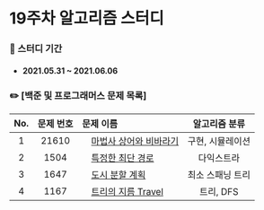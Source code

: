 # 19주차 알고리즘 스터디

### 📖 스터디 기간
- #### 2021.05.31 ~ 2021.06.06


### ✏️ [백준 및 프로그래머스 문제 목록]
|No.|문제 번호|문제 이름|알고리즘 분류|
|:---:|:---:|:---|:---:| 
|1|21610|<img src="https://d2gd6pc034wcta.cloudfront.net/tier/11.svg" width="12"> [마법사 상어와 비바라기](https://www.acmicpc.net/problem/21610)|구현, 시뮬레이션| 
|2|1504|<img src="https://d2gd6pc034wcta.cloudfront.net/tier/12.svg" width="12"> [특정한 최단 경로](https://www.acmicpc.net/problem/1504)|다익스트라| 
|3|1647|<img src="https://d2gd6pc034wcta.cloudfront.net/tier/12.svg" width="12"> [도시 분할 계획](https://www.acmicpc.net/problem/1647)|최소 스패닝 트리|
|4|1167|<img src="https://d2gd6pc034wcta.cloudfront.net/tier/13.svg" width="12"> [트리의 지름 Travel](https://www.acmicpc.net/problem/1167)|트리, DFS|
